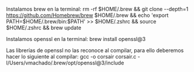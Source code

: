 Instalamos brew en la terminal:
	rm -rf $HOME/.brew && git clone --depth=1 https://github.com/Homebrew/brew $HOME/.brew && echo 'export PATH=$HOME/.brew/bin:$PATH' >> $HOME/.zshrc && source $HOME/.zshrc && brew update

Instalamos openssl en la terminal:
	brew install openssl@3

Las librerías de openssl no las reconoce al compilar, para ello deberemos hacer lo siguiente al compilar:
		gcc -o corsair corsair.c -I/Users/vmachado/.brew/opt/openssl@3/include